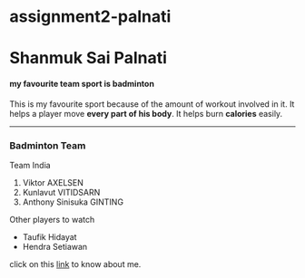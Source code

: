 # assignment2-palnati
# Shanmuk Sai Palnati
#### my favourite team sport is badminton

This is my favourite sport because of the amount of workout involved in it.
It helps a player move __every part of his body__.
It helps burn **calories** easily.

---
### Badminton Team
Team India
1. 	Viktor AXELSEN
2. Kunlavut VITIDSARN
3. Anthony Sinisuka GINTING

Other players to watch
* Taufik Hidayat
* Hendra Setiawan

click on this [link](AboutMe.md) to know about me.
